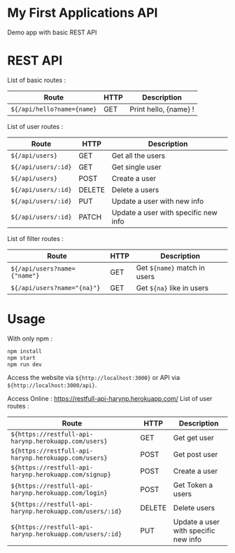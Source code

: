 # My First Applications API

Demo app with basic REST API

# REST API

List of basic routes :

| Route | HTTP | Description |
| ------ | ------ | ------ |
| `${/api/hello?name={name}` | GET | Print hello, {name} !

List of user routes :

| Route | HTTP | Description |
| ------ | ------ | ------ |
| `${/api/users}` | GET | Get all the users
| `${/api/users/:id}` | GET | Get single user
| `${/api/users}` | POST | Create a user
| `${/api/users/:id}` | DELETE | Delete a users
| `${/api/users/:id}` | PUT | Update a user with new info
| `${/api/users/:id}` | PATCH | Update a user with specific new info

List of filter routes :

| Route | HTTP | Description |
| ------ | ------ | ------ |
|  `${/api/users?name={"name"}` | GET | Get `${name}` match in users
| `${/api/users?name="{na}"}` | GET | Get `${na}` like in users

# Usage
With only npm :
```sh
npm install
npm start
npm run dev
```

Access the website via `${http://localhost:3000}` or API via
`${http://localhost:3000/api}`.

Access Online : https://restfull-api-harynp.herokuapp.com/
List of user routes :

| Route | HTTP | Description |
| ------ | ------ | ------ |
| `${https://restfull-api-harynp.herokuapp.com/users}` | GET | Get get user
| `${https://restfull-api-harynp.herokuapp.com/users}` | POST | Get post user
| `${https://restfull-api-harynp.herokuapp.com/signup}` | POST | Create a user
| `${https://restfull-api-harynp.herokuapp.com/login}` | POST | Get Token a users
| `${https://restfull-api-harynp.herokuapp.com/users/:id}` | DELETE | Delete users
| `${https://restfull-api-harynp.herokuapp.com/users/:id}` | PUT | Update a user with specific new info
